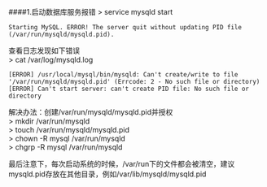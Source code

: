 ####1.启动数据库服务报错
\> service mysqld start  

    Starting MySQL. ERROR! The server quit without updating PID file (/var/run/mysqld/mysqld.pid).
  
查看日志发现如下错误  
\> cat /var/log/mysqld.log  
    
    [ERROR] /usr/local/mysql/bin/mysqld: Can't create/write to file '/var/run/mysqld/mysqld.pid' (Errcode: 2 - No such file or directory)      
    [ERROR] Can't start server: can't create PID file: No such file or directory  
解决办法：创建/var/run/mysqld/mysqld.pid并授权  
\> mkdir /var/run/mysqld  
\> touch /var/run/mysqld/mysqld.pid  
\> chown -R mysql /var/run/mysqld  
\> chgrp -R mysql /var/run/mysqld  

最后注意下，每次启动系统的时候，/var/run下的文件都会被清空，建议mysqld.pid存放在其他目录，例如/var/lib/mysqld/mysqld.pid  
